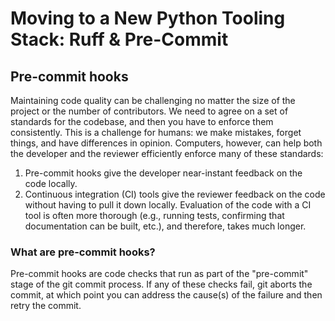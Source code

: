 # Moving to a New Python Tooling Stack: Ruff & Pre-Commit

## Pre-commit hooks
Maintaining code quality can be challenging no matter the size of the project or the number of contributors. We need to agree on a set of standards for the codebase, and then you have to enforce them consistently. This is a challenge for humans: we make mistakes, forget things, and have differences in opinion. Computers, however, can help both the developer and the reviewer efficiently enforce many of these standards:

1. Pre-commit hooks give the developer near-instant feedback on the code locally.
2. Continuous integration (CI) tools give the reviewer feedback on the code without having to pull it down locally. Evaluation of the code with a CI tool is often more thorough (e.g., running tests, confirming that documentation can be built, etc.), and therefore, takes much longer.

### What are pre-commit hooks?

Pre-commit hooks are code checks that run as part of the "pre-commit" stage of the git commit process. If any of these checks fail, git aborts the commit, at which point you can address the cause(s) of the failure and then retry the commit.
